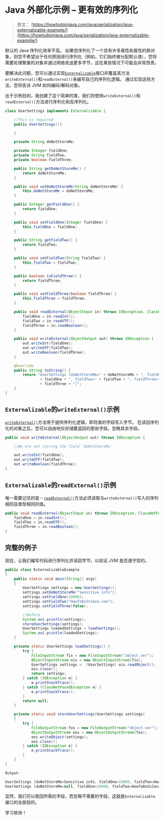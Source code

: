 # Java 外部化示例 – 更有效的序列化

> 原文： [https://howtodoinjava.com/java/serialization/java-externalizable-example/](https://howtodoinjava.com/java/serialization/java-externalizable-example/)

默认的 Java 序列化效率不高。 如果您序列化了一个具有许多属性和属性的胖对象，则您不希望出于任何原因进行序列化（例如，它们始终被分配默认值），您将需要处理繁重的对象并通过网络发送更多字节，这在某些情况下可能会非常昂贵。

要解决此问题，您可以通过实现[`Externalizable`](https://docs.oracle.com/javase/7/docs/api/java/io/Externalizable.html)接口并覆盖其方法`writeExternal()`和`readExternal()`来编写自己的序列化逻辑。 通过实现这些方法，您将告诉 JVM 如何编码/解码对象。

出于示例目的，我创建了这个简单的类，我们将使用`writeExternal()`和`readExternal()`方法进行序列化和反序列化。

```java
class UserSettings implements Externalizable {

	//This is required
	public UserSettings(){

	}

	private String doNotStoreMe;

	private Integer fieldOne;
	private String fieldTwo;
	private boolean fieldThree;

	public String getDoNotStoreMe() {
		return doNotStoreMe;
	}

	public void setDoNotStoreMe(String doNotStoreMe) {
		this.doNotStoreMe = doNotStoreMe;
	}

	public Integer getFieldOne() {
		return fieldOne;
	}

	public void setFieldOne(Integer fieldOne) {
		this.fieldOne = fieldOne;
	}

	public String getFieldTwo() {
		return fieldTwo;
	}

	public void setFieldTwo(String fieldTwo) {
		this.fieldTwo = fieldTwo;
	}

	public boolean isFieldThree() {
		return fieldThree;
	}

	public void setFieldThree(boolean fieldThree) {
		this.fieldThree = fieldThree;
	}

	public void readExternal(ObjectInput in) throws IOException, ClassNotFoundException {
		fieldOne = in.readInt();
		fieldTwo = in.readUTF();
		fieldThree = in.readBoolean();
	}

	public void writeExternal(ObjectOutput out) throws IOException {
		out.writeInt(fieldOne);
		out.writeUTF(fieldTwo);
		out.writeBoolean(fieldThree);
	}

	@Override
	public String toString() {
		return "UserSettings [doNotStoreMe=" + doNotStoreMe + ", fieldOne="
				+ fieldOne + ", fieldTwo=" + fieldTwo + ", fieldThree="
				+ fieldThree + "]";
	}
}

```

## `Externalizable`的`writeExternal()`示例

[`writeExternal()`](https://docs.oracle.com/javase/7/docs/api/java/io/Externalizable.html#writeExternal%28java.io.ObjectOutput%29)方法用于提供序列化逻辑，即将类的字段写入字节。 在读回序列化的对象之后，您可以自由地仅存储要返回的那些字段，忽略其余字段。

```java
public void writeExternal(ObjectOutput out) throws IOException {

	//We are not storing the field 'doNotStoreMe'

	out.writeInt(fieldOne);
	out.writeUTF(fieldTwo);
	out.writeBoolean(fieldThree);
}

```

## `Externalizable`的`readExternal()`示例

唯一需要记住的是 – [`readExternal()`](https://docs.oracle.com/javase/7/docs/api/java/io/Externalizable.html#readExternal%28java.io.ObjectInput%29)方法必须读取与`writeExternal()`写入的序列相同且类型相同的值。

```java
public void readExternal(ObjectInput in) throws IOException, ClassNotFoundException {
	fieldOne = in.readInt();
	fieldTwo = in.readUTF();
	fieldThree = in.readBoolean();
}

```

## 完整的例子

现在，让我们编写代码进行序列化并读回字节，以验证 JVM 是否遵守契约。

```java
public class ExternalizableExample 
{
	public static void main(String[] args) 
	{
		UserSettings settings = new UserSettings();
		settings.setDoNotStoreMe("Sensitive info");
		settings.setFieldOne(10000);
		settings.setFieldTwo("HowToDoInJava.com");
		settings.setFieldThree(false);

		//Before
		System.out.println(settings);
		storeUserSettings(settings);
		UserSettings loadedSettings = loadSettings();
		System.out.println(loadedSettings);
	}

	private static UserSettings loadSettings() {
        try {
            FileInputStream fis = new FileInputStream("object.ser");
            ObjectInputStream ois = new ObjectInputStream(fis);
            UserSettings settings =  (UserSettings) ois.readObject();
            ois.close();
            return settings;
        } catch (IOException e) {
            e.printStackTrace();
        } catch (ClassNotFoundException e) {
            e.printStackTrace();
        }
        return null;
    }

	private static void storeUserSettings(UserSettings settings)
	{
		try {
            FileOutputStream fos = new FileOutputStream("object.ser");
            ObjectOutputStream oos = new ObjectOutputStream(fos);
            oos.writeObject(settings);
            oos.close();
        } catch (IOException e) {
            e.printStackTrace();
        }
	}
}

```

```java
Output:

UserSettings [doNotStoreMe=Sensitive info, fieldOne=10000, fieldTwo=HowToDoInJava.com, fieldThree=false]
UserSettings [doNotStoreMe=null, fieldOne=10000, fieldTwo=HowToDoInJava.com, fieldThree=false]
```

显然，我们可以取回所需的字段，而忽略不需要的字段，这就是`Externalizable`接口的全部目的。

学习愉快！